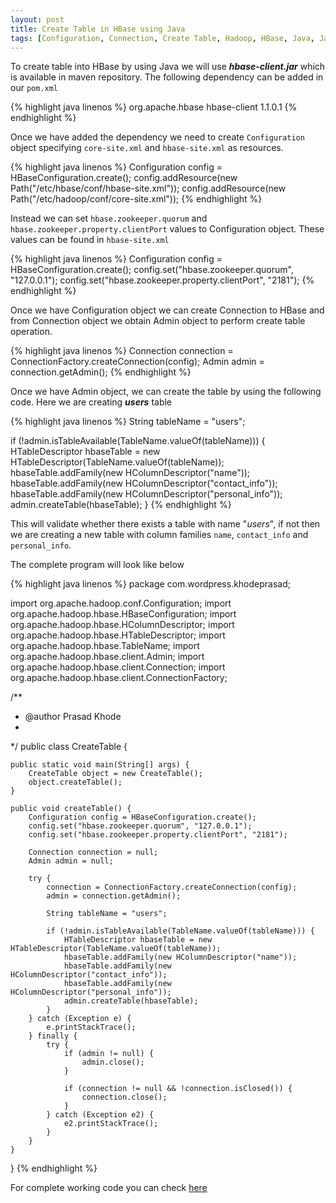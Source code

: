 ```yaml
---
layout: post
title: Create Table in HBase using Java
tags: [Configuration, Connection, Create Table, Hadoop, HBase, Java, Java HBase Integration]
---
```

To create table into HBase by using Java we will use _**hbase-client.jar**_ which is available in maven repository. The following dependency can be added in our `pom.xml`

{% highlight java linenos %}
<dependency>
     <groupId>org.apache.hbase</groupId>
     <artifactId>hbase-client</artifactId>
     <version>1.1.0.1</version>
<dependency>
{% endhighlight %}

Once we have added the dependency we need to create `Configuration` object specifying `core-site.xml` and `hbase-site.xml` as resources.

{% highlight java linenos %}
Configuration config = HBaseConfiguration.create();
config.addResource(new Path("/etc/hbase/conf/hbase-site.xml"));
config.addResource(new Path("/etc/hadoop/conf/core-site.xml"));
{% endhighlight %}

Instead we can set `hbase.zookeeper.quorum` and `hbase.zookeeper.property.clientPort` values to Configuration object. These values can be found in `hbase-site.xml`

{% highlight java linenos %}
Configuration config = HBaseConfiguration.create();
config.set("hbase.zookeeper.quorum", "127.0.0.1");
config.set("hbase.zookeeper.property.clientPort", "2181");
{% endhighlight %}

Once we have Configuration object we can create Connection to HBase and from Connection object we obtain Admin object to perform create table operation.

{% highlight java linenos %}
Connection connection = ConnectionFactory.createConnection(config);
Admin admin = connection.getAdmin();
{% endhighlight %}

Once we have Admin object, we can create the table by using the following code. Here we are creating <strong><em>users</em></strong> table

{% highlight java linenos %}
String tableName = "users";

if (!admin.isTableAvailable(TableName.valueOf(tableName))) {
    HTableDescriptor hbaseTable = new HTableDescriptor(TableName.valueOf(tableName));
    hbaseTable.addFamily(new HColumnDescriptor("name"));
    hbaseTable.addFamily(new HColumnDescriptor("contact_info"));
    hbaseTable.addFamily(new HColumnDescriptor("personal_info"));
    admin.createTable(hbaseTable);
}
{% endhighlight %}

This will validate whether there exists a table with name "_users_", if not then we are creating a new table with column families `name`, `contact_info` and `personal_info`.

The complete program will look like below

{% highlight java linenos %}
package com.wordpress.khodeprasad;

import org.apache.hadoop.conf.Configuration;
import org.apache.hadoop.hbase.HBaseConfiguration;
import org.apache.hadoop.hbase.HColumnDescriptor;
import org.apache.hadoop.hbase.HTableDescriptor;
import org.apache.hadoop.hbase.TableName;
import org.apache.hadoop.hbase.client.Admin;
import org.apache.hadoop.hbase.client.Connection;
import org.apache.hadoop.hbase.client.ConnectionFactory;

/**
* @author Prasad Khode
*
*/
public class CreateTable {

    public static void main(String[] args) {
        CreateTable object = new CreateTable();
        object.createTable();
    }

    public void createTable() {
        Configuration config = HBaseConfiguration.create();
        config.set("hbase.zookeeper.quorum", "127.0.0.1");
        config.set("hbase.zookeeper.property.clientPort", "2181");

        Connection connection = null;
        Admin admin = null;

        try {
            connection = ConnectionFactory.createConnection(config);
            admin = connection.getAdmin();

            String tableName = "users";

            if (!admin.isTableAvailable(TableName.valueOf(tableName))) {
                HTableDescriptor hbaseTable = new HTableDescriptor(TableName.valueOf(tableName));
                hbaseTable.addFamily(new HColumnDescriptor("name"));
                hbaseTable.addFamily(new HColumnDescriptor("contact_info"));
                hbaseTable.addFamily(new HColumnDescriptor("personal_info"));
                admin.createTable(hbaseTable);
            }
        } catch (Exception e) {
            e.printStackTrace();
        } finally {
            try {
                if (admin != null) {
                    admin.close();
                }

                if (connection != null && !connection.isClosed()) {
                    connection.close();
                }
            } catch (Exception e2) {
                e2.printStackTrace();
            }
        }
    }
}
{% endhighlight %}

For complete working code you can check <a href="https://github.com/khodeprasad/java-hbase/blob/master/src/main/java/com/khodeprasad/hbase/CreateTable.java" target="_blank">here</a>
